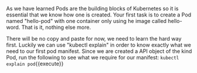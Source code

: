 As we have learned Pods are the building blocks of Kubernetes so it is essential that we know how one is created. Your first task is to create a Pod named "hello-pod"  with one container only using he image called hello-word. That is it, nothing else more. 

There will be no copy and paste for now, we need to learn the hard way first. Luckily we can use "kubectl explain" in order to know exactly what we need to our first pod manifest. Since we are created a API object of the kind Pod, run the following to see what we require for our manifest:
`kubectl explain pod`{{execute}}

